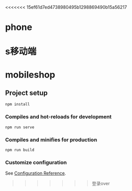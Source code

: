 <<<<<<< 15ef61d7ed4738980495b1298869490b15a56217
# phone
s移动端
=======
# mobileshop

## Project setup
```
npm install
```

### Compiles and hot-reloads for development
```
npm run serve
```

### Compiles and minifies for production
```
npm run build
```

### Customize configuration
See [Configuration Reference](https://cli.vuejs.org/config/).
>>>>>>> 登录over
